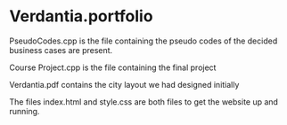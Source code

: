 # Verdantia.portfolio

PseudoCodes.cpp is the file containing the pseudo codes of the decided business cases are present.

Course Project.cpp is the file containing the final project

Verdantia.pdf contains the city layout we had designed initially

The files index.html and style.css are both files to get the website up and running.

